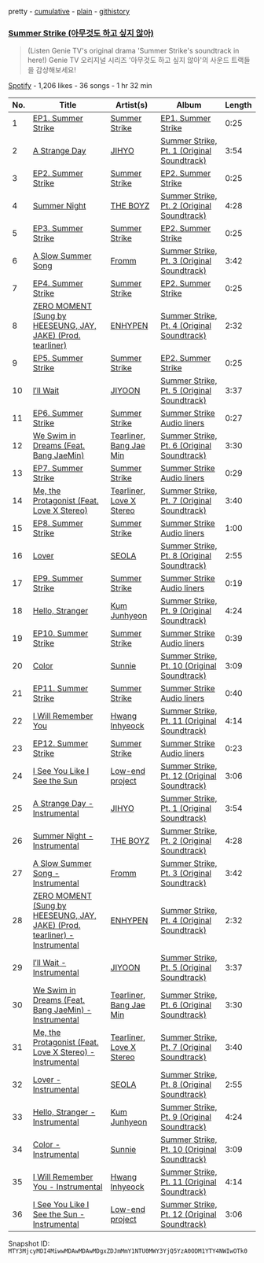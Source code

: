 pretty - [cumulative](/playlists/cumulative/37i9dQZF1DXcdlnITQ87tu.md) - [plain](/playlists/plain/37i9dQZF1DXcdlnITQ87tu) - [githistory](https://github.githistory.xyz/mackorone/spotify-playlist-archive/blob/main/playlists/plain/37i9dQZF1DXcdlnITQ87tu)

### [Summer Strike \(아무것도 하고 싶지 않아\)](https://open.spotify.com/playlist/37i9dQZF1DXcdlnITQ87tu)

> \(Listen Genie TV's original drama 'Summer Strike's soundtrack in here!\) Genie TV 오리지널 시리즈 '아무것도 하고 싶지 않아'의 사운드 트랙들을 감상해보세요!

[Spotify](https://open.spotify.com/user/spotify) - 1,206 likes - 36 songs - 1 hr 32 min

| No. | Title | Artist(s) | Album | Length |
|---|---|---|---|---|
| 1 | [EP1\. Summer Strike](https://open.spotify.com/track/6DmCZeVtjGd0TEYxoVCcNi) | [Summer Strike](https://open.spotify.com/artist/32Kmmlb572mlYomrUtOcLr) | [EP1\. Summer Strike](https://open.spotify.com/album/2z9Bol38d2aB1KvHr0Tq8e) | 0:25 |
| 2 | [A Strange Day](https://open.spotify.com/track/1haYZ64GiDq3vU36S4BZEN) | [JIHYO](https://open.spotify.com/artist/7F1iAHRYxR3MY7yAEuFqgL) | [Summer Strike, Pt\. 1 \(Original Soundtrack\)](https://open.spotify.com/album/5aDe6PUvWurZOsXZLc4ia8) | 3:54 |
| 3 | [EP2\. Summer Strike](https://open.spotify.com/track/7glOIY0v0t9mhuMIL5K3xT) | [Summer Strike](https://open.spotify.com/artist/32Kmmlb572mlYomrUtOcLr) | [EP2\. Summer Strike](https://open.spotify.com/album/2ZK4i2zK4r0FMb02Borh8k) | 0:25 |
| 4 | [Summer Night](https://open.spotify.com/track/4i52t4iun6rR5tpFpFSIBI) | [THE BOYZ](https://open.spotify.com/artist/0CmvFWTX9zmMNCUi6fHtAx) | [Summer Strike, Pt\. 2 \(Original Soundtrack\)](https://open.spotify.com/album/5pjR18FQIZSGmFk7EqzdVF) | 4:28 |
| 5 | [EP3\. Summer Strike](https://open.spotify.com/track/2xQuPcEsuHtgmjmnLXRHTA) | [Summer Strike](https://open.spotify.com/artist/32Kmmlb572mlYomrUtOcLr) | [EP2\. Summer Strike](https://open.spotify.com/album/2ZK4i2zK4r0FMb02Borh8k) | 0:25 |
| 6 | [A Slow Summer Song](https://open.spotify.com/track/2WS7UcPdKE2i5DCKk3lBnU) | [Fromm](https://open.spotify.com/artist/4ht1mwP4ouSu79jOOktCY3) | [Summer Strike, Pt\. 3 \(Original Soundtrack\)](https://open.spotify.com/album/2U2opwMKa7idAhGo8EZpNW) | 3:42 |
| 7 | [EP4\. Summer Strike](https://open.spotify.com/track/7JlqDSo9wwFgrqOQUh1Qok) | [Summer Strike](https://open.spotify.com/artist/32Kmmlb572mlYomrUtOcLr) | [EP2\. Summer Strike](https://open.spotify.com/album/2ZK4i2zK4r0FMb02Borh8k) | 0:25 |
| 8 | [ZERO MOMENT \(Sung by HEESEUNG, JAY, JAKE\) \(Prod\. tearliner\)](https://open.spotify.com/track/3I4yBsHErzJp7rUF2ruOzV) | [ENHYPEN](https://open.spotify.com/artist/5t5FqBwTcgKTaWmfEbwQY9) | [Summer Strike, Pt\. 4 \(Original Soundtrack\)](https://open.spotify.com/album/6kAXwLPooprklH4fTIDu3D) | 2:32 |
| 9 | [EP5\. Summer Strike](https://open.spotify.com/track/41hWRGUuKSxqHQfeGJjLVt) | [Summer Strike](https://open.spotify.com/artist/32Kmmlb572mlYomrUtOcLr) | [EP2\. Summer Strike](https://open.spotify.com/album/2ZK4i2zK4r0FMb02Borh8k) | 0:25 |
| 10 | [I′ll Wait](https://open.spotify.com/track/0GHqJSl06IMIpMnVzZfuJd) | [JIYOON](https://open.spotify.com/artist/519qrDQ4c2KCau2Jm7jTQE) | [Summer Strike, Pt\. 5 \(Original Soundtrack\)](https://open.spotify.com/album/5XYEOk4tUO2uGZdRXYw7HL) | 3:37 |
| 11 | [EP6\. Summer Strike](https://open.spotify.com/track/7bGKxHqTiMKmXB2fgPQk8E) | [Summer Strike](https://open.spotify.com/artist/32Kmmlb572mlYomrUtOcLr) | [Summer Strike Audio liners](https://open.spotify.com/album/1ZZKgOGk03rR30GBbU5IWy) | 0:27 |
| 12 | [We Swim in Dreams \(Feat\. Bang JaeMin\)](https://open.spotify.com/track/1eUsM8Wd2IGi0J6NeUoC7c) | [Tearliner](https://open.spotify.com/artist/0pLH4lklRk1JmFIkW5A7Si), [Bang Jae Min](https://open.spotify.com/artist/0HzOCIGHmazaITu8kLibAp) | [Summer Strike, Pt\. 6 \(Original Soundtrack\)](https://open.spotify.com/album/6jQLbSf1TkrPpA5kNuTWbj) | 3:30 |
| 13 | [EP7\. Summer Strike](https://open.spotify.com/track/5rYY3srtSHm4yzQWgYvmta) | [Summer Strike](https://open.spotify.com/artist/32Kmmlb572mlYomrUtOcLr) | [Summer Strike Audio liners](https://open.spotify.com/album/1ZZKgOGk03rR30GBbU5IWy) | 0:29 |
| 14 | [Me, the Protagonist \(Feat\. Love X Stereo\)](https://open.spotify.com/track/7EqTBT6pT9Dr76qjji90I3) | [Tearliner](https://open.spotify.com/artist/0pLH4lklRk1JmFIkW5A7Si), [Love X Stereo](https://open.spotify.com/artist/0hesR67JPhgE5JX6q61Ltp) | [Summer Strike, Pt\. 7 \(Original Soundtrack\)](https://open.spotify.com/album/6t9MI2qmx8P65y39TftTcp) | 3:40 |
| 15 | [EP8\. Summer Strike](https://open.spotify.com/track/13Ak3wAUHY28SB0PzvSj5F) | [Summer Strike](https://open.spotify.com/artist/32Kmmlb572mlYomrUtOcLr) | [Summer Strike Audio liners](https://open.spotify.com/album/1ZZKgOGk03rR30GBbU5IWy) | 1:00 |
| 16 | [Lover](https://open.spotify.com/track/4ky31ddTcLg2u2t9KBcyMv) | [SEOLA](https://open.spotify.com/artist/0AnZEpTs62mik6O41O3SKf) | [Summer Strike, Pt\. 8 \(Original Soundtrack\)](https://open.spotify.com/album/6kKzcv5gzQ2BiwmcUnDjQW) | 2:55 |
| 17 | [EP9\. Summer Strike](https://open.spotify.com/track/6FPaAniNdRru6MVlgKmMMa) | [Summer Strike](https://open.spotify.com/artist/32Kmmlb572mlYomrUtOcLr) | [Summer Strike Audio liners](https://open.spotify.com/album/1ZZKgOGk03rR30GBbU5IWy) | 0:19 |
| 18 | [Hello, Stranger](https://open.spotify.com/track/5YHYuTCyF50A70ixu1nkku) | [Kum Junhyeon](https://open.spotify.com/artist/1OFbKzbdQhFvWfqQH8RXNB) | [Summer Strike, Pt\. 9 \(Original Soundtrack\)](https://open.spotify.com/album/52qsYImTDRxS2IVZ5n8rnZ) | 4:24 |
| 19 | [EP10\. Summer Strike](https://open.spotify.com/track/12ACCKBD9BGr5s6Z64zjCh) | [Summer Strike](https://open.spotify.com/artist/32Kmmlb572mlYomrUtOcLr) | [Summer Strike Audio liners](https://open.spotify.com/album/1ZZKgOGk03rR30GBbU5IWy) | 0:39 |
| 20 | [Color](https://open.spotify.com/track/7CgwXjVLZu82aHXCkE6FR7) | [Sunnie](https://open.spotify.com/artist/0v5xONZJ2N9zcriZXfzFK5) | [Summer Strike, Pt\. 10 \(Original Soundtrack\)](https://open.spotify.com/album/0OGWvBjkYVHW9LMtDPdi5p) | 3:09 |
| 21 | [EP11\. Summer Strike](https://open.spotify.com/track/2P16joYLuKvzJjOhzzuEk7) | [Summer Strike](https://open.spotify.com/artist/32Kmmlb572mlYomrUtOcLr) | [Summer Strike Audio liners](https://open.spotify.com/album/1ZZKgOGk03rR30GBbU5IWy) | 0:40 |
| 22 | [I Will Remember You](https://open.spotify.com/track/40I9cCZCKcPtyU5MoziIHk) | [Hwang Inhyeock](https://open.spotify.com/artist/28OLqzxmCoA3k8XQQXU3To) | [Summer Strike, Pt\. 11 \(Original Soundtrack\)](https://open.spotify.com/album/4c2io6xcGCFbYWStLbQlKS) | 4:14 |
| 23 | [EP12\. Summer Strike](https://open.spotify.com/track/60bm8vT4VU2JQXxeI2SFv2) | [Summer Strike](https://open.spotify.com/artist/32Kmmlb572mlYomrUtOcLr) | [Summer Strike Audio liners](https://open.spotify.com/album/1ZZKgOGk03rR30GBbU5IWy) | 0:23 |
| 24 | [I See You Like I See the Sun](https://open.spotify.com/track/4grbG9wAAoFTbYnDBTkyrc) | [Low\-end project](https://open.spotify.com/artist/5HECc7MQ1IoYk1H8MNrflW) | [Summer Strike, Pt\. 12 \(Original Soundtrack\)](https://open.spotify.com/album/1x1azzo9YyhTc65qCKfEar) | 3:06 |
| 25 | [A Strange Day \- Instrumental](https://open.spotify.com/track/39RHZMX3ou1LgBvRPO6ds5) | [JIHYO](https://open.spotify.com/artist/7F1iAHRYxR3MY7yAEuFqgL) | [Summer Strike, Pt\. 1 \(Original Soundtrack\)](https://open.spotify.com/album/5aDe6PUvWurZOsXZLc4ia8) | 3:54 |
| 26 | [Summer Night \- Instrumental](https://open.spotify.com/track/6VWPtf2pUWVtwahFrU2j8d) | [THE BOYZ](https://open.spotify.com/artist/0CmvFWTX9zmMNCUi6fHtAx) | [Summer Strike, Pt\. 2 \(Original Soundtrack\)](https://open.spotify.com/album/5pjR18FQIZSGmFk7EqzdVF) | 4:28 |
| 27 | [A Slow Summer Song \- Instrumental](https://open.spotify.com/track/2JrqqR1kmz4jsU4Nczbztf) | [Fromm](https://open.spotify.com/artist/4ht1mwP4ouSu79jOOktCY3) | [Summer Strike, Pt\. 3 \(Original Soundtrack\)](https://open.spotify.com/album/2U2opwMKa7idAhGo8EZpNW) | 3:42 |
| 28 | [ZERO MOMENT \(Sung by HEESEUNG, JAY, JAKE\) \(Prod\. tearliner\) \- Instrumental](https://open.spotify.com/track/4zpwhZ5d11eqMtwayx8lrt) | [ENHYPEN](https://open.spotify.com/artist/5t5FqBwTcgKTaWmfEbwQY9) | [Summer Strike, Pt\. 4 \(Original Soundtrack\)](https://open.spotify.com/album/6kAXwLPooprklH4fTIDu3D) | 2:32 |
| 29 | [I′ll Wait \- Instrumental](https://open.spotify.com/track/6u206oNs5B288CxFrjKfoM) | [JIYOON](https://open.spotify.com/artist/519qrDQ4c2KCau2Jm7jTQE) | [Summer Strike, Pt\. 5 \(Original Soundtrack\)](https://open.spotify.com/album/5XYEOk4tUO2uGZdRXYw7HL) | 3:37 |
| 30 | [We Swim in Dreams \(Feat\. Bang JaeMin\) \- Instrumental](https://open.spotify.com/track/7JbN325brlcmbL563UOW33) | [Tearliner](https://open.spotify.com/artist/0pLH4lklRk1JmFIkW5A7Si), [Bang Jae Min](https://open.spotify.com/artist/0HzOCIGHmazaITu8kLibAp) | [Summer Strike, Pt\. 6 \(Original Soundtrack\)](https://open.spotify.com/album/6jQLbSf1TkrPpA5kNuTWbj) | 3:30 |
| 31 | [Me, the Protagonist \(Feat\. Love X Stereo\) \- Instrumental](https://open.spotify.com/track/2cQJLE8LE5pQQsR1IvYQQl) | [Tearliner](https://open.spotify.com/artist/0pLH4lklRk1JmFIkW5A7Si), [Love X Stereo](https://open.spotify.com/artist/0hesR67JPhgE5JX6q61Ltp) | [Summer Strike, Pt\. 7 \(Original Soundtrack\)](https://open.spotify.com/album/6t9MI2qmx8P65y39TftTcp) | 3:40 |
| 32 | [Lover \- Instrumental](https://open.spotify.com/track/3nsotf1EOYHKrZ3eKlggWN) | [SEOLA](https://open.spotify.com/artist/0AnZEpTs62mik6O41O3SKf) | [Summer Strike, Pt\. 8 \(Original Soundtrack\)](https://open.spotify.com/album/6kKzcv5gzQ2BiwmcUnDjQW) | 2:55 |
| 33 | [Hello, Stranger \- Instrumental](https://open.spotify.com/track/6xUba5wbv0FAs6TmAMedQt) | [Kum Junhyeon](https://open.spotify.com/artist/1OFbKzbdQhFvWfqQH8RXNB) | [Summer Strike, Pt\. 9 \(Original Soundtrack\)](https://open.spotify.com/album/52qsYImTDRxS2IVZ5n8rnZ) | 4:24 |
| 34 | [Color \- Instrumental](https://open.spotify.com/track/468NY7aEJGD09WFUwEteJh) | [Sunnie](https://open.spotify.com/artist/0v5xONZJ2N9zcriZXfzFK5) | [Summer Strike, Pt\. 10 \(Original Soundtrack\)](https://open.spotify.com/album/0OGWvBjkYVHW9LMtDPdi5p) | 3:09 |
| 35 | [I Will Remember You \- Instrumental](https://open.spotify.com/track/1OEDvTq8S0ytFdl2CGJBvv) | [Hwang Inhyeock](https://open.spotify.com/artist/28OLqzxmCoA3k8XQQXU3To) | [Summer Strike, Pt\. 11 \(Original Soundtrack\)](https://open.spotify.com/album/4c2io6xcGCFbYWStLbQlKS) | 4:14 |
| 36 | [I See You Like I See the Sun \- Instrumental](https://open.spotify.com/track/6BLhiaQyo2VeYJkxyOFnUC) | [Low\-end project](https://open.spotify.com/artist/5HECc7MQ1IoYk1H8MNrflW) | [Summer Strike, Pt\. 12 \(Original Soundtrack\)](https://open.spotify.com/album/1x1azzo9YyhTc65qCKfEar) | 3:06 |

Snapshot ID: `MTY3MjcyMDI4MiwwMDAwMDAwMDgxZDJmMmY1NTU0MWY3YjQ5YzA0ODM1YTY4NWIwOTk0`
